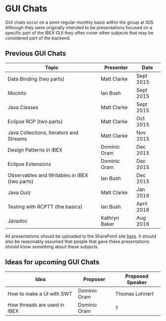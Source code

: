 # GUI Chats

GUI chats occur on a semi-regular monthly basis within the group at ISIS. Although they were originally intended to be presentations focused on a specific part of the IBEX GUI they often cover other subjects that may be considered part of the backend.

## Previous GUI Chats

Topic | Presenter | Date
----- | --------- | ----
Data Binding (two parts) | Matt Clarke | Sept 2015
Mockito | Ian Bush | Sept 2015
Java Classes | Matt Clarke | Sept 2015
Eclipse RCP (two parts) | Matt Clarke | Oct 2015
Java Collections, Iterators and Streams | Matt Clarke | Nov 2015
Design Patterns in IBEX | Dominic Oram | Dec 2015
Eclipse Extensions | Dominic Oram | Dec 2015
Observables and Writables in IBEX (two parts) | Ian Bush | Dec 2015
Java Quiz | Matt Clarke | Jan 2016
Testing with RCPTT (the basics) | Ian Bush | April 2016
Javadoc | Kathryn Baker | Aug 2016  

All presentations should be uploaded to the SharePoint site [here](https://www.facilities.rl.ac.uk/isis/computing/ICPdiscussions/Forms/AllItems.aspx?RootFolder=%2Fisis%2Fcomputing%2FICPdiscussions%2FGUI_Chat_Slides&FolderCTID=0x01200027AD8F05966A2748B3B04C98BB5B442B&View={F2C33C51-70E6-4343-B937-2C59A2568306}). It should also be reasonably assumed that people that gave these presentations should know something about these subjects.

## Ideas for upcoming GUI Chats

Idea | Proposer | Proposed Speaker
---- | -------- | ----------------
How to make a UI with SWT | Dominic Oram | Thomas Lohnert
How threads are used in IBEX | Dominic Oram | ?